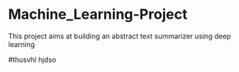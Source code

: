 # Machine_Learning-Project
This project aims at building an abstract text summarizer using deep learning

#thusvhl
hjdso
